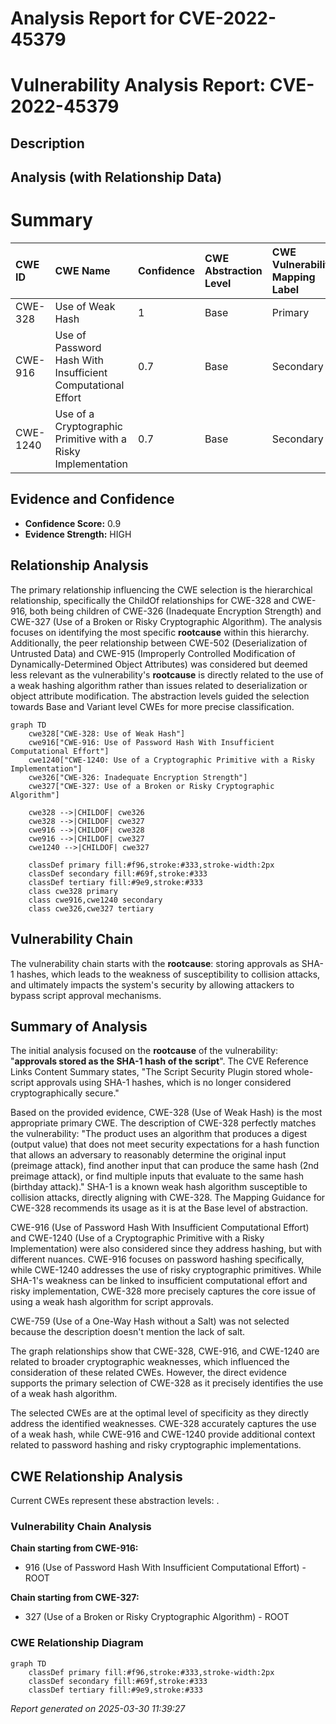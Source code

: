 # Analysis Report for CVE-2022-45379

# Vulnerability Analysis Report: CVE-2022-45379

## Description



## Analysis (with Relationship Data)

# Summary
| CWE ID  | CWE Name                                                       | Confidence | CWE Abstraction Level | CWE Vulnerability Mapping Label | CWE-Vulnerability Mapping Notes |
| :-------- | :------------------------------------------------------------- | :--------- | :-------------------- | :------------------------------ | :------------------------------ |
| CWE-328   | Use of Weak Hash                                               | 1          | Base                  | Primary                         | Allowed                         |
| CWE-916   | Use of Password Hash With Insufficient Computational Effort | 0.7        | Base                  | Secondary                       | Allowed                         |
| CWE-1240  | Use of a Cryptographic Primitive with a Risky Implementation | 0.7        | Base                  | Secondary                       | Allowed                         |

## Evidence and Confidence

*   **Confidence Score:** 0.9
*   **Evidence Strength:** HIGH

## Relationship Analysis
The primary relationship influencing the CWE selection is the hierarchical relationship, specifically the ChildOf relationships for CWE-328 and CWE-916, both being children of CWE-326 (Inadequate Encryption Strength) and CWE-327 (Use of a Broken or Risky Cryptographic Algorithm). The analysis focuses on identifying the most specific **rootcause** within this hierarchy. Additionally, the peer relationship between CWE-502 (Deserialization of Untrusted Data) and CWE-915 (Improperly Controlled Modification of Dynamically-Determined Object Attributes) was considered but deemed less relevant as the vulnerability's **rootcause** is directly related to the use of a weak hashing algorithm rather than issues related to deserialization or object attribute modification. The abstraction levels guided the selection towards Base and Variant level CWEs for more precise classification.

```mermaid
graph TD
    cwe328["CWE-328: Use of Weak Hash"]
    cwe916["CWE-916: Use of Password Hash With Insufficient Computational Effort"]
    cwe1240["CWE-1240: Use of a Cryptographic Primitive with a Risky Implementation"]
    cwe326["CWE-326: Inadequate Encryption Strength"]
    cwe327["CWE-327: Use of a Broken or Risky Cryptographic Algorithm"]

    cwe328 -->|CHILDOF| cwe326
    cwe328 -->|CHILDOF| cwe327
    cwe916 -->|CHILDOF| cwe328
    cwe916 -->|CHILDOF| cwe327
    cwe1240 -->|CHILDOF| cwe327
    
    classDef primary fill:#f96,stroke:#333,stroke-width:2px
    classDef secondary fill:#69f,stroke:#333
    classDef tertiary fill:#9e9,stroke:#333
    class cwe328 primary
    class cwe916,cwe1240 secondary
    class cwe326,cwe327 tertiary
```

## Vulnerability Chain
The vulnerability chain starts with the **rootcause**: storing approvals as SHA-1 hashes, which leads to the weakness of susceptibility to collision attacks, and ultimately impacts the system's security by allowing attackers to bypass script approval mechanisms.

## Summary of Analysis
The initial analysis focused on the **rootcause** of the vulnerability: "**approvals stored as the SHA-1 hash of the script**". The CVE Reference Links Content Summary states, "The Script Security Plugin stored whole-script approvals using SHA-1 hashes, which is no longer considered cryptographically secure."

Based on the provided evidence, CWE-328 (Use of Weak Hash) is the most appropriate primary CWE. The description of CWE-328 perfectly matches the vulnerability: "The product uses an algorithm that produces a digest (output value) that does not meet security expectations for a hash function that allows an adversary to reasonably determine the original input (preimage attack), find another input that can produce the same hash (2nd preimage attack), or find multiple inputs that evaluate to the same hash (birthday attack)." SHA-1 is a known weak hash algorithm susceptible to collision attacks, directly aligning with CWE-328. The Mapping Guidance for CWE-328 recommends its usage as it is at the Base level of abstraction.

CWE-916 (Use of Password Hash With Insufficient Computational Effort) and CWE-1240 (Use of a Cryptographic Primitive with a Risky Implementation) were also considered since they address hashing, but with different nuances. CWE-916 focuses on password hashing specifically, while CWE-1240 addresses the use of risky cryptographic primitives. While SHA-1's weakness can be linked to insufficient computational effort and risky implementation, CWE-328 more precisely captures the core issue of using a weak hash algorithm for script approvals.

CWE-759 (Use of a One-Way Hash without a Salt) was not selected because the description doesn't mention the lack of salt.

The graph relationships show that CWE-328, CWE-916, and CWE-1240 are related to broader cryptographic weaknesses, which influenced the consideration of these related CWEs. However, the direct evidence supports the primary selection of CWE-328 as it precisely identifies the use of a weak hash algorithm.

The selected CWEs are at the optimal level of specificity as they directly address the identified weaknesses. CWE-328 accurately captures the use of a weak hash, while CWE-916 and CWE-1240 provide additional context related to password hashing and risky cryptographic implementations.


## CWE Relationship Analysis

Current CWEs represent these abstraction levels: .


### Vulnerability Chain Analysis

**Chain starting from CWE-916:**
- 916 (Use of Password Hash With Insufficient Computational Effort) - ROOT


**Chain starting from CWE-327:**
- 327 (Use of a Broken or Risky Cryptographic Algorithm) - ROOT



### CWE Relationship Diagram

```mermaid
graph TD
    classDef primary fill:#f96,stroke:#333,stroke-width:2px
    classDef secondary fill:#69f,stroke:#333
    classDef tertiary fill:#9e9,stroke:#333
```



*Report generated on 2025-03-30 11:39:27*
